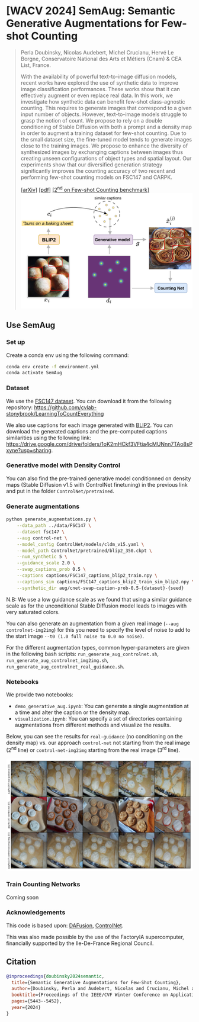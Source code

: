 # [WACV 2024] SemAug: Semantic Generative Augmentations for Few-shot Counting

> Perla Doubinsky, Nicolas Audebert, Michel Crucianu, Hervé Le Borgne,
> Conservatoire National des Arts et Métiers (Cnam) & CEA List, France.
>
>With the availability of powerful text-to-image diffusion models, recent works have explored the use of synthetic data to improve image classification performances. These works show that it can effectively augment or even replace real data. In this work, we investigate how synthetic data can benefit few-shot class-agnostic counting. This requires to generate images that correspond to a given input number of objects. However, text-to-image models struggle to grasp the notion of count. We propose to rely on a double conditioning of Stable Diffusion with both a prompt and a density map in order to augment a training dataset for few-shot counting. Due to the small dataset size, the fine-tuned model tends to generate images close to the training images. We propose to enhance the diversity of synthesized images by exchanging captions between images thus creating unseen configurations of object types and spatial layout. Our experiments show that our diversified generation strategy significantly improves the counting accuracy of two recent and performing few-shot counting models on FSC147 and CARPK.
>
>[[arXiv]](https://arxiv.org/abs/2311.16122)
>[[pdf]](https://openaccess.thecvf.com/content/WACV2024/papers/Doubinsky_Semantic_Generative_Augmentations_for_Few-Shot_Counting_WACV_2024_paper.pdf)
>[[2<sup>nd</sup> on Few-shot Counting benchmark]](https://paperswithcode.com/sota/object-counting-on-fsc147)
>![figure](https://github.com/perladoubinsky/SemAug/blob/main/images/div_aug_fsc.jpeg)

## Use SemAug

### Set up

Create a conda env using the following command:

```bash
conda env create -f environment.yml
conda activate SemAug
```

### Dataset

We use the [FSC147 dataset](https://openaccess.thecvf.com/content/CVPR2021/papers/Ranjan_Learning_To_Count_Everything_CVPR_2021_paper.pdf). 
You can download it from the following repository: https://github.com/cvlab-stonybrook/LearningToCountEverything

We also use captions for each image generated with [BLIP2](https://github.com/salesforce/LAVIS/tree/main/projects/blip2).
You can download the generated captions and the pre-computed captions similarities using the following link:
https://drive.google.com/drive/folders/1oK2mHCkf3VFtia4cMUNnn7TAo8sPxyne?usp=sharing.

### Generative model with Density Control

You can also find the pre-trained generative model conditionned on density maps (Stable Diffusion v1.5 with ControlNet finetuning) in the previous link and put in the folder ```ControlNet/pretrained```.

### Generate augmentations 

```bash
python generate_augmentations.py \
    --data_path ../data/FSC147 \
    --dataset fsc147 \
    --aug control-net \
    --model_config ControlNet/models/cldm_v15.yaml \
    --model_path ControlNet/pretrained/blip2_350.ckpt \
    --num_synthetic 5 \
    --guidance_scale 2.0 \
    --swap_captions_prob 0.5 \
    --captions captions/FSC147_captions_blip2_train.npy \
    --captions_sim captions/FSC147_captions_blip2_train_sim_blip2.npy \
    --synthetic_dir aug/cnet-swap-caption-prob-0.5-{dataset}-{seed} 
```

N.B: We use a low guidance scale as we found that using a similar guidance scale as for the unconditional Stable Diffusion model leads to images with very saturated colors.

You can also generate an augmentation from a given real image (```--aug controlnet-img2img```) for this you need to specify the level of noise to add to the start image ```--t0 (1.0 full noise to 0.0 no noise)```.


For the different augmentation types, common hyper-parameters are given in the following bash scripts: ```run_generate_aug_controlnet.sh```, ```run_generate_aug_controlnet_img2img.sh```, ```run_generate_aug_controlnet_real_guidance.sh```.

### Notebooks

We provide two notebooks: 
- ```demo_generative_aug.ipynb```: You can generate a single augmentation at a time and alter the caption or the density map.
- ```visualization.ipynb```: You can specify a set of directories containing augmentations from different methods and visualize the results. 

Below, you can see the results for ```real-guidance``` (no conditioning on the density map) vs. our approach ```control-net``` not starting from the real image (2<sup>nd</sup> line) or ```control-net-img2img``` starting from the real image (3<sup>rd</sup> line).

![figure](https://github.com/perladoubinsky/SemAug/blob/main/images/comparison.png)

### Train Counting Networks

Coming soon


### Acknowledgements

This code is based upon: [DAFusion](https://github.com/brandontrabucco/da-fusion), [ControlNet](https://github.com/lllyasviel/ControlNet).

This was also made possible by the use of the FactoryIA supercomputer, financially supported by the Ile-De-France Regional Council.



## Citation 
```bibtex
@inproceedings{doubinsky2024semantic,
  title={Semantic Generative Augmentations for Few-Shot Counting},
  author={Doubinsky, Perla and Audebert, Nicolas and Crucianu, Michel and Le Borgne, Herv{\'e}},
  booktitle={Proceedings of the IEEE/CVF Winter Conference on Applications of Computer Vision},
  pages={5443--5452},
  year={2024}
}
```



